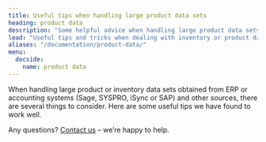 ```yaml
---
title: Useful tips when handling large product data sets
heading: product data
description: "Some helpful advice when handling large product data sets or inventory data obtained from ERP or accounting systems (Sage, SYSPRO, iSync or SAP) or other sources."
lead: "Useful tips and tricks when dealing with inventory or product data"
aliases: "/documentation/product-data/"
menu:
  docside:
    name: product data
---
```


When handling large product or inventory data sets obtained from ERP or accounting systems (Sage, SYSPRO, iSync or SAP) and other sources, there are several things to consider. Here are some useful tips we have found to work well.

Any questions? [Contact us](/contact-us) – we’re happy to help.
